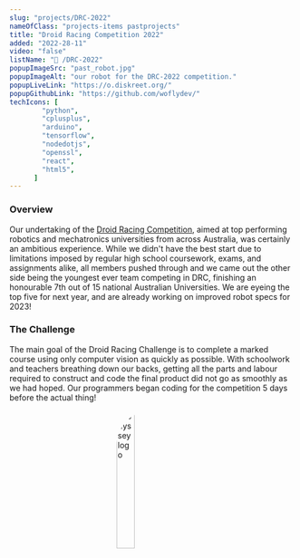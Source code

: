 ```yaml
---
slug: "projects/DRC-2022"
nameOfClass: "projects-items pastprojects"
title: "Droid Racing Competition 2022"
added: "2022-28-11"
video: "false"
listName: "🚗 /DRC-2022"
popupImageSrc: "past_robot.jpg"
popupImageAlt: "our robot for the DRC-2022 competition."
popupLiveLink: "https://o.diskreet.org/"
popupGithubLink: "https://github.com/woflydev/"
techIcons: [
        "python",
        "cplusplus",
        "arduino",
        "tensorflow",
        "nodedotjs",
        "openssl",
        "react",
        "html5",
      ]
---
```


<style>
.customimg {
  display: block;
  margin-left: auto;
  margin-right: auto;
  width: 25%;
	border-radius: 10rem;
}
</style>


### Overview

Our undertaking of the <a href="https://qutrobotics.com/droid-racing-challenge/" target="_blank" rel="noopener"><span>Droid Racing Competition</span></a>, aimed at top performing robotics and mechatronics universities from across Australia, was certainly an ambitious experience. While we didn't have the best start due to limitations imposed by regular high school coursework, exams, and assignments alike, all members pushed through and we came out the other side being the youngest ever team competing in DRC, finishing an honourable 7th out of 15 national Australian Universities. We are eyeing the top five for next year, and are already working on improved robot specs for 2023!

### The Challenge

The main goal of the Droid Racing Challenge is to complete a marked course using only computer vision as quickly as possible. With schoolwork and teachers breathing down our backs, getting all the parts and labour required to construct and code the final product did not go as smoothly as we had hoped. Our programmers began coding for the competition 5 days before the actual thing!

<img src="odyssey.jpg" class="customimg" alt="odyssey logo"></img>